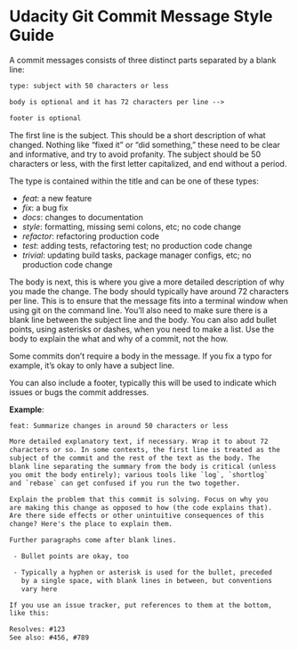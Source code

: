 # Udacity Git Commit Message Style Guide

A commit messages consists of three distinct parts separated by a blank line:

```txt
type: subject with 50 characters or less

body is optional and it has 72 characters per line -->

footer is optional
```

The first line is the subject. This should be a short description of what changed. Nothing like “fixed it” or “did something,” these need to be clear and informative, and try to avoid profanity. The subject should be 50 characters or less, with the first letter capitalized, and end without a period.

The type is contained within the title and can be one of these types:

- _feat_: a new feature
- _fix_: a bug fix
- _docs_: changes to documentation
- _style_: formatting, missing semi colons, etc; no code change
- _refactor_: refactoring production code
- _test_: adding tests, refactoring test; no production code change
- _trivial_: updating build tasks, package manager configs, etc; no production code change

The body is next, this is where you give a more detailed description of why you made the change. The body should typically have around 72 characters per line. This is to ensure that the message fits into a terminal window when using git on the command line. You’ll also need to make sure there is a blank line between the subject line and the body. You can also add bullet points, using asterisks or dashes, when you need to make a list. Use the body to explain the what and why of a commit, not the how.

Some commits don’t require a body in the message. If you fix a typo for example, it’s okay to only have a subject line.

You can also include a footer, typically this will be used to indicate which issues or bugs the commit addresses.

**Example**:

```txt
feat: Summarize changes in around 50 characters or less

More detailed explanatory text, if necessary. Wrap it to about 72
characters or so. In some contexts, the first line is treated as the
subject of the commit and the rest of the text as the body. The
blank line separating the summary from the body is critical (unless
you omit the body entirely); various tools like `log`, `shortlog`
and `rebase` can get confused if you run the two together.

Explain the problem that this commit is solving. Focus on why you
are making this change as opposed to how (the code explains that).
Are there side effects or other unintuitive consequences of this
change? Here's the place to explain them.

Further paragraphs come after blank lines.

 - Bullet points are okay, too

 - Typically a hyphen or asterisk is used for the bullet, preceded
   by a single space, with blank lines in between, but conventions
   vary here

If you use an issue tracker, put references to them at the bottom,
like this:

Resolves: #123
See also: #456, #789
```
